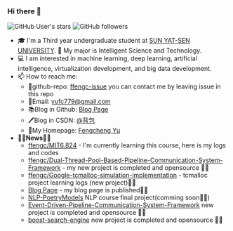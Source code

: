 ### Hi there 👋

![GitHub User's stars](https://img.shields.io/github/stars/ffengc?style=flat&logo=github&label=My%20stars&color=green)
![GitHub followers](https://img.shields.io/github/followers/ffengc?style=flat&logo=GitHub&color=red)

- 🎓 I'm a Third year undergraduate student at [SUN YAT-SEN UNIVERSITY](https://www.sysu.edu.cn/). 🧱 My major is Intelligent Science and Technology.
- 💻 I am interested in machine learning, deep learning, artificial intelligence, virtualization development, and big data development.
- 📫 How to reach me:
  - 🏡github-repo: [ffengc-issue](https://github.com/ffengc/ffengc) you can contact me by leaving issue in this repo
  - 📮Email:  yufc779@gmail.com
  - 📚Blog in Github: [Blog Page](https://ffengc.github.io/gh-blog/) 
  - 🖊️Blog in CSDN: [@背包](https://blog.csdn.net/Yu_Cblog)
  - 👤My Homepage: [Fengcheng Yu](https://ffengc.github.io)
- **🎉🎉News🎉🎉**
  - [ffengc/MIT6.824](https://github.com/ffengc/MIT6.824) - I'm currently learning this course, here is my logs and codes
  - [ffengc/Dual-Thread-Pool-Based-Pipeline-Communication-System-Framework](https://github.com/ffengc/Dual-Thread-Pool-Based-Pipeline-Communication-System-Framework) - my new project is completed and opensource 🎉🎉
  - [ffengc/Google-tcmalloc-simulation-implementation](https://github.com/ffengc/Google-tcmalloc-simulation-implementation) - tcmalloc project learning logs (new project)🎉🎉
  - [Blog Page](https://ffengc.github.io/gh-blog/) - my blog page is published🎉🎉
  - [NLP-PoetryModels](https://github.com/ffengc/NLP-PoetryModels) NLP course final project(comming soon🎉🎉)
  - [Event-Driven-Pipeline-Communication-System-Framework](https://github.com/ffengc/Event-Driven-Pipeline-Communication-System-Framework) new project is completed and opensource 🎉🎉
  - [boost-search-engine](https://github.com/ffengc/boost-search-engine) new project is completed and opensource 🎉🎉
